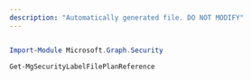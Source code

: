 ```yaml
---
description: "Automatically generated file. DO NOT MODIFY"
---
```


```powershell

Import-Module Microsoft.Graph.Security

Get-MgSecurityLabelFilePlanReference

```